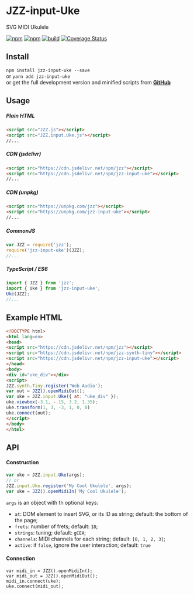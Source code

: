 # JZZ-input-Uke
SVG MIDI Ukulele

[![npm](https://img.shields.io/npm/v/jzz-input-uke.svg)](https://www.npmjs.com/package/jzz-input-uke)
[![npm](https://img.shields.io/npm/dt/jzz-input-uke.svg)](https://www.npmjs.com/package/jzz-input-uke)
[![build](https://github.com/jazz-soft/JZZ-input-Uke/actions/workflows/build.yml/badge.svg)](https://github.com/jazz-soft/JZZ-input-Uke/actions)
[![Coverage Status](https://coveralls.io/repos/github/jazz-soft/JZZ-input-Uke/badge.svg?branch=main)](https://coveralls.io/github/jazz-soft/JZZ-input-Uke?branch=main)

## Install
`npm install jzz-input-uke --save`  
or `yarn add jzz-input-uke`  
or get the full development version and minified scripts from [**GitHub**](https://github.com/jazz-soft/JZZ-input-Uke)

## Usage

##### Plain HTML
```html
<script src="JZZ.js"></script>
<script src="JZZ.input.Uke.js"></script>
//...
```

##### CDN (jsdelivr)
```html
<script src="https://cdn.jsdelivr.net/npm/jzz"></script>
<script src="https://cdn.jsdelivr.net/npm/jzz-input-uke"></script>
//...
```

##### CDN (unpkg)
```html
<script src="https://unpkg.com/jzz"></script>
<script src="https://unpkg.com/jzz-input-uke"></script>
//...
```

##### CommonJS
```js
var JZZ = require('jzz');
require('jzz-input-uke')(JZZ);
//...
```

##### TypeScript / ES6

```ts
import { JZZ } from 'jzz';
import { Uke } from 'jzz-input-uke';
Uke(JZZ);
//...
```

## Example HTML
```html
<!DOCTYPE html>
<html lang=en>
<head>
<script src="https://cdn.jsdelivr.net/npm/jzz"></script>
<script src="https://cdn.jsdelivr.net/npm/jzz-synth-tiny"></script>
<script src="https://cdn.jsdelivr.net/npm/jzz-input-uke"></script>
</head>
<body>
<div id="uke_div"></div>
<script>
JZZ.synth.Tiny.register('Web Audio');
var out = JZZ().openMidiOut();
var uke = JZZ.input.Uke({ at: "uke_div" });
uke.viewbox(-3.1, -.15, 3.2, 1.35);
uke.transform(1, 3, -3, 1, 0, 0)
uke.connect(out);
</script>
</body>
</html>
```

## API
#### Construction
```js
var uke = JZZ.input.Uke(args);
// or
JZZ.input.Uke.register('My Cool Ukulele', args);
var uke = JZZ().openMidiIn('My Cool Ukulele');
```
`args` is an object with th optional keys:
- `at`: DOM element to insert SVG, or its ID as string; default: the bottom of the page;
- `frets`: number of frets; default: `18`;
- `strings`: tuning; default: `gCEA`;
- `channels`: MIDI channels for each string; default: `[0, 1, 2, 3]`;
- `active`: if `false`, ignore the user interaction; default: `true`

#### Connection
```
var midi_in = JZZ().openMidiIn();
var midi_out = JZZ().openMidiOut();
midi_in.connect(uke);
uke.connect(midi_out);
```